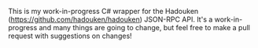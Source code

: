 This is my work-in-progress C# wrapper for the Hadouken (https://github.com/hadouken/hadouken) JSON-RPC API. It's a work-in-progress and many things are going to change, but feel free to make a pull request with suggestions on changes!